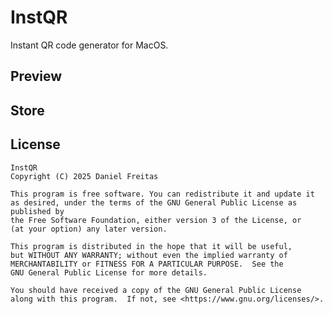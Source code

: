 # InstQR
Instant QR code generator for MacOS.

## Preview


## Store


## License

    InstQR
    Copyright (C) 2025 Daniel Freitas

    This program is free software. You can redistribute it and update it
    as desired, under the terms of the GNU General Public License as published by
    the Free Software Foundation, either version 3 of the License, or
    (at your option) any later version.

    This program is distributed in the hope that it will be useful,
    but WITHOUT ANY WARRANTY; without even the implied warranty of
    MERCHANTABILITY or FITNESS FOR A PARTICULAR PURPOSE.  See the
    GNU General Public License for more details.

    You should have received a copy of the GNU General Public License
    along with this program.  If not, see <https://www.gnu.org/licenses/>.